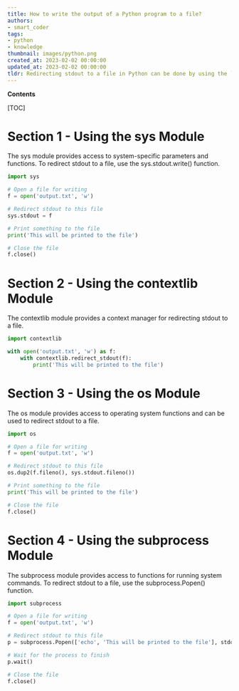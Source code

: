 ```yaml
---
title: How to write the output of a Python program to a file?
authors:
- smart_coder
tags:
- python
- knowledge
thumbnail: images/python.png
created_at: 2023-02-02 00:00:00
updated_at: 2023-02-02 00:00:00
tldr: Redirecting stdout to a file in Python can be done by using the `sys.stdout = open(`file\_name`, `w`)` command.
---
```


**Contents**

[TOC]

# Section 1 - Using the sys Module

The sys module provides access to system-specific parameters and functions. To redirect stdout to a file, use the sys.stdout.write() function.

```python
import sys

# Open a file for writing
f = open('output.txt', 'w')

# Redirect stdout to this file
sys.stdout = f

# Print something to the file
print('This will be printed to the file')

# Close the file
f.close()
```

# Section 2 - Using the contextlib Module

The contextlib module provides a context manager for redirecting stdout to a file.

```python
import contextlib

with open('output.txt', 'w') as f:
    with contextlib.redirect_stdout(f):
        print('This will be printed to the file')
```

# Section 3 - Using the os Module

The os module provides access to operating system functions and can be used to redirect stdout to a file.

```python
import os

# Open a file for writing
f = open('output.txt', 'w')

# Redirect stdout to this file
os.dup2(f.fileno(), sys.stdout.fileno())

# Print something to the file
print('This will be printed to the file')

# Close the file
f.close()
```

# Section 4 - Using the subprocess Module

The subprocess module provides access to functions for running system commands. To redirect stdout to a file, use the subprocess.Popen() function.

```python
import subprocess

# Open a file for writing
f = open('output.txt', 'w')

# Redirect stdout to this file
p = subprocess.Popen(['echo', 'This will be printed to the file'], stdout=f)

# Wait for the process to finish
p.wait()

# Close the file
f.close()
```
